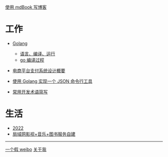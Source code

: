 #

[使用 mdBook 写博客](./README.md)

# 工作

-   [Golang](./golang/README.md)

    -   [语言、编译、运行](./golang/00-lang-compile-execute.md)
    -   [go 编译过程]()
    <!-- -   [go 网络模块]() -->

-   [电商平台支付系统设计概要](./work/pay-system-of-ecommerce.md)
-   [使用 Golang 实现一个 JSON 命令行工具](./work/a-json-toys.md)
-   [常用开发术语简写](./work/some-abbr-words.md)

# 生活

-   [2022](./life/2022.md)
-   [局域网影视+音乐+图书服务自建](./life/entertainment-in-lan.md)

---

[一个假 weibo](./tweet.md)
[关于我](./about.md)

